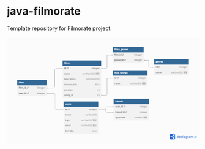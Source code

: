 # java-filmorate
Template repository for Filmorate project.

![sql_schema](https://github.com/FortovEgor/java-filmorate/blob/main/sql_schema.png)
